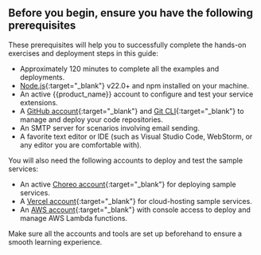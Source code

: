 ## Before you begin, ensure you have the following prerequisites

These prerequisites will help you to successfully complete the hands-on exercises and deployment steps in this guide:

* Approximately 120 minutes to complete all the examples and deployments.
* [Node.js](https://nodejs.org/en/download/package-manager){:target="_blank"} v22.0+ and npm installed on your machine.
* An active {{product_name}} account to configure and test your service extensions.
* A [GitHub account](https://github.com/){:target="_blank"}
  and [Git CLI](https://git-scm.com/book/en/v2/Getting-Started-The-Command-Line){:target="_blank"} to manage and deploy
  your code repositories.
* An SMTP server for scenarios involving email sending.
* A favorite text editor or IDE (such as Visual Studio Code, WebStorm, or any editor you are comfortable with).

You will also need the following accounts to deploy and test the sample services:

* An active [Choreo account](https://choreo.dev/){:target="_blank"} for deploying sample services.
* A [Vercel account](https://vercel.com/signup){:target="_blank"} for cloud-hosting sample services.
* An [AWS account](https://signin.aws.amazon.com/signup?request_type=register){:target="_blank"} with console access to
  deploy and manage AWS Lambda functions.

Make sure all the accounts and tools are set up beforehand to ensure a smooth learning experience.
